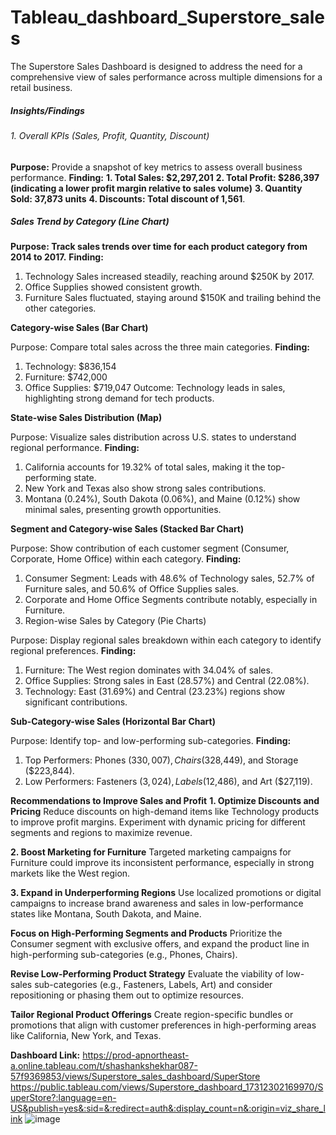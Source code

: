 # Tableau_dashboard_Superstore_sales
The Superstore Sales Dashboard is designed to address the need for a comprehensive view of sales performance across multiple dimensions for a retail business.

##### Insights/Findings
###### 1. Overall KPIs (Sales, Profit, Quantity, Discount)

**Purpose:** Provide a snapshot of key metrics to assess overall business performance.
**Finding:**
**1. Total Sales: $2,297,201**
**2. Total Profit: $286,397 (indicating a lower profit margin relative to sales volume)**
**3. Quantity Sold: 37,873 units**
**4. Discounts: Total discount of 1,561**.

##### Sales Trend by Category (Line Chart)

**Purpose: Track sales trends over time for each product category from 2014 to 2017.**
**Finding:**
1. Technology Sales increased steadily, reaching around $250K by 2017.
2. Office Supplies showed consistent growth.
3. Furniture Sales fluctuated, staying around $150K and trailing behind the other categories.

**Category-wise Sales (Bar Chart)**

Purpose: Compare total sales across the three main categories.
**Finding:**
1. Technology: $836,154
2. Furniture: $742,000
3. Office Supplies: $719,047
Outcome: Technology leads in sales, highlighting strong demand for tech products.

**State-wise Sales Distribution (Map)**

Purpose: Visualize sales distribution across U.S. states to understand regional performance.
**Finding:**
1. California accounts for 19.32% of total sales, making it the top-performing state.
2. New York and Texas also show strong sales contributions.
3. Montana (0.24%), South Dakota (0.06%), and Maine (0.12%) show minimal sales, presenting growth opportunities.

**Segment and Category-wise Sales (Stacked Bar Chart)**

Purpose: Show contribution of each customer segment (Consumer, Corporate, Home Office) within each category.
**Finding:**
1. Consumer Segment: Leads with 48.6% of Technology sales, 52.7% of Furniture sales, and 50.6% of Office Supplies sales.
2. Corporate and Home Office Segments contribute notably, especially in Furniture.
3. Region-wise Sales by Category (Pie Charts)

Purpose: Display regional sales breakdown within each category to identify regional preferences.
**Finding:**
1. Furniture: The West region dominates with 34.04% of sales.
2. Office Supplies: Strong sales in East (28.57%) and Central (22.08%).
3. Technology: East (31.69%) and Central (23.23%) regions show significant contributions.

**Sub-Category-wise Sales (Horizontal Bar Chart)**

Purpose: Identify top- and low-performing sub-categories.
**Finding:**
1. Top Performers: Phones ($330,007), Chairs ($328,449), and Storage ($223,844).
2. Low Performers: Fasteners ($3,024), Labels ($12,486), and Art ($27,119).

**Recommendations to Improve Sales and Profit**
**1. Optimize Discounts and Pricing**
Reduce discounts on high-demand items like Technology products to improve profit margins.
Experiment with dynamic pricing for different segments and regions to maximize revenue.

**2. Boost Marketing for Furniture**
Targeted marketing campaigns for Furniture could improve its inconsistent performance, especially in strong markets like the West region.

**3. Expand in Underperforming Regions**
Use localized promotions or digital campaigns to increase brand awareness and sales in low-performance states like Montana, South Dakota, and Maine.

**Focus on High-Performing Segments and Products**
Prioritize the Consumer segment with exclusive offers, and expand the product line in high-performing sub-categories (e.g., Phones, Chairs).

**Revise Low-Performing Product Strategy**
Evaluate the viability of low-sales sub-categories (e.g., Fasteners, Labels, Art) and consider repositioning or phasing them out to optimize resources.

**Tailor Regional Product Offerings**
Create region-specific bundles or promotions that align with customer preferences in high-performing areas like California, New York, and Texas.

**Dashboard Link:** https://prod-apnortheast-a.online.tableau.com/t/shashankshekhar087-57f9369853/views/Superstore_sales_dashboard/SuperStore
https://public.tableau.com/views/Superstore_dashboard_17312302169970/SuperStore?:language=en-US&publish=yes&:sid=&:redirect=auth&:display_count=n&:origin=viz_share_link
![image](https://github.com/user-attachments/assets/fe242429-bd88-4733-8fd1-bdde2c5b97c0)

